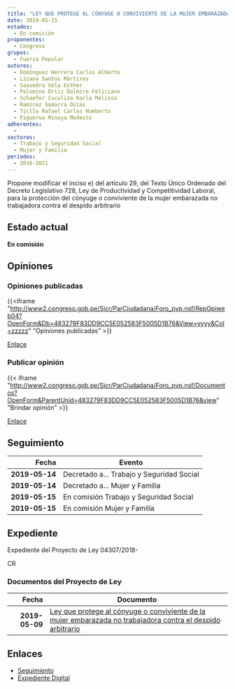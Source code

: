 ```yaml
---
title: "LEY QUE PROTEGE AL CÓNYUGE O CONVIVIENTE DE LA MUJER EMBARAZADA NO TRABAJADORA CONTRA EL DESPIDO ARBITRARIO"
date: 2019-05-15
estados: 
  - En comisión
proponentes: 
  - Congreso
grupos: 
  - Fuerza Popular
autores: 
  - Domínguez Herrera Carlos Alberto
  - Lizana Santos Mártires
  - Saavedra Vela Esther
  - Palomino Ortiz Dalmiro Feliciano
  - Schaefer Cuculiza Karla Melissa
  - Ramírez Gamarra Osías
  - Ticlla Rafael Carlos Humberto
  - Figueroa Minaya Modesto
adherentes: 
  - 
sectores: 
  - Trabajo y Seguridad Social
  - Mujer y Familia
periodos: 
  - 2016-2021
---
```


Propone modificar el inciso e) del artículo 29, del Texto Único Ordenado del Decreto Legislativo 728, Ley de Productividad y Competitividad Laboral, para la protección del cónyuge o conviviente de la mujer embarazada no trabajadora contra el despido arbitrario


## Estado actual

**En comisión**

## Opiniones

### Opiniones publicadas

{{<iframe "http://www2.congreso.gob.pe/Sicr/ParCiudadana/Foro_pvp.nsf/RepOpiweb04?OpenForm&Db=483279F83DD9CC5E052583F5005D1B76&View=yyyy&Col=zzzzz" "Opiniones publicadas" >}}

[Enlace](http://www2.congreso.gob.pe/Sicr/ParCiudadana/Foro_pvp.nsf/RepOpiweb04?OpenForm&Db=483279F83DD9CC5E052583F5005D1B76&View=yyyy&Col=zzzzz)
### Publicar opinión

{{< iframe "http://www2.congreso.gob.pe/Sicr/ParCiudadana/Foro_pvp.nsf/Documentos?OpenForm&ParentUnid=483279F83DD9CC5E052583F5005D1B76&view" "Brindar opinión" >}}

[Enlace](http://www2.congreso.gob.pe/Sicr/ParCiudadana/Foro_pvp.nsf/Documentos?OpenForm&ParentUnid=483279F83DD9CC5E052583F5005D1B76&view)

## Seguimiento

| Fecha | Evento |
|------:|--------|
| **2019-05-14** | Decretado a... Trabajo y Seguridad Social|
| **2019-05-14** | Decretado a... Mujer y Familia|
| **2019-05-15** | En comisión Trabajo y Seguridad Social|
| **2019-05-15** | En comisión Mujer y Familia|


## Expediente

Expediente del Proyecto de Ley 04307/2018-

CR


### Documentos del Proyecto de Ley

| Fecha | Documento |
|------:|--------|
| **2019-05-09** | [Ley que protege al cónyuge o conviviente de la mujer embarazada no trabajadora contra el despido arbitrario](http://www.leyes.congreso.gob.pe/Documentos/2016_2021/Proyectos_de_Ley_y_de_Resoluciones_Legislativas/PL0430720190509.pdf) |

## Enlaces 

- [Seguimiento](http://www2.congreso.gob.pe/Sicr/TraDocEstProc/CLProLey2016.nsf/f7fff46988ca05b1052578e100829cc7/296034327d21d3a9052583f500734302?OpenDocument)
- [Expediente Digital](http://www2.congreso.gob.pe/Sicr/TraDocEstProc/CLProLey2016.nsf/f7fff46988ca05b1052578e100829cc7/296034327d21d3a9052583f500734302?OpenDocument&Click=05257FB7005EB655.eb71d0cf91d8294e05256cdf006b5706/$Body/0.1C6C)
